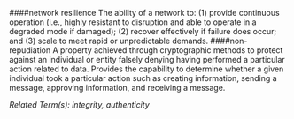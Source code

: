 ####network resilience
The ability of a network to: (1) provide continuous operation (i.e., highly resistant to disruption and able to operate in a degraded mode if damaged); (2) recover effectively if failure does occur; and (3) scale to meet rapid or unpredictable demands.
####non-repudiation
A property achieved through cryptographic methods to protect against an individual or entity falsely denying having performed a particular action related to data. Provides the capability to determine whether a given individual took a particular action such as creating information, sending a message, approving information, and receiving a message.

*Related Term(s): integrity, authenticity*